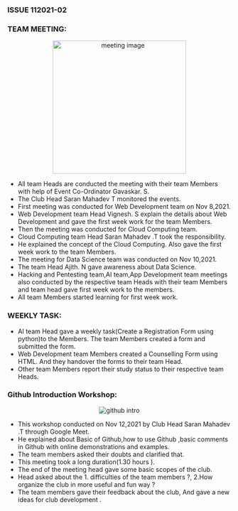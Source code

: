 ### ISSUE 112021-02

### TEAM MEETING:
<center>
    <img src="https://i.imgur.com/Z1qhJs2.jpg" alt="meeting image " height="300">
</center>

- All team Heads are conducted the  meeting with their team Members with help of Event Co-Ordinator Gavaskar. S.
- The Club Head  Saran Mahadev T monitored  the events.
- First meeting was conducted for Web Development team on Nov 8,2021.
- Web Development  team Head Vignesh. S explain the details about Web Development and gave the first week work for the team Members. 
- Then the meeting was conducted for Cloud Computing team.
- Cloud Computing team Head Saran Mahadev .T took the responsibility.
- He explained the concept of the Cloud Computing. Also gave the first week work to the team Members.
- The meeting for Data Science team  was conducted on Nov 10,2021.
- The team Head Ajith. N gave  awareness about Data Science.
- Hacking and Pentesting team,AI team,App Development team meetings also conducted by the respective team  Heads with their team Members and team head  gave first week work to the members.
- All team Members started  learning for first week work.

###  WEEKLY TASK:

- AI team Head gave a weekly task(Create a Registration Form using python)to the Members. The team Members created a form and submitted the form.
- Web Development team Members created a Counselling Form using HTML. And they handover the forms to their team Head.
- Other team Members report their study status to their respective team Heads.



### Github Introduction Workshop:

<center>
    <img src="https://i.imgur.com/lt1Kfhn.jpg" alt="github intro" />
</center>

- This workshop conducted on Nov 12,2021 by Club Head  Saran Mahadev .T  through Google Meet.
- He explained about Basic of Github,how to use Github ,basic comments in Github with online demonstrations  and examples.
- The team members asked their doubts and clarified that.
- This meeting took a long duration(1.30 hours ).
- The end of the meeting head gave some basic scopes of the club.
- Head asked about the 1. difficulties of the  team members ?, 2.How  organize the club in more useful and fun way ?
- The team members gave their feedback about the club, And gave a new ideas for club  development .

